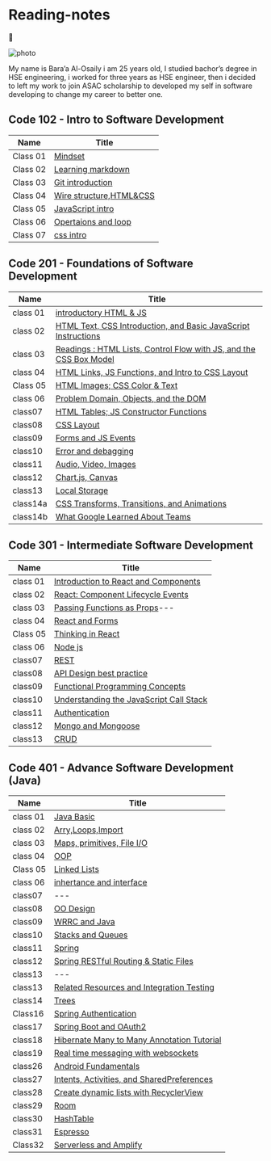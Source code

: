 # Reading-notes

:notebook:

![photo](https://www.goodcore.co.uk/blog/wp-content/uploads/2019/08/what-is-coding.png)

My name is Bara’a Al-Osaily i am 25 years old, I studied bachor’s degree in HSE engineering, i worked for three years as HSE engineer, then i decided to left my work to join ASAC scholarship to developed my self in software developing to change my career to better one.

## Code 102 - Intro to Software Development

| Name     | Title                               |
| -------- | ----------------------------------- |
| Class 01 | [Mindset](midsit.md)                |
| Class 02 | [Learning markdown](read1.md)       |
| Class 03 | [Git introduction](read2.md)        |
| Class 04 | [Wire structure,HTML&CSS](read3.md) |
| Class 05 | [JavaScript intro](read4.md)        |
| Class 06 | [Opertaions and loop](read5.md)     |
| Class 07 | [css intro](read6.md)               |

## Code 201 - Foundations of Software Development

| Name     | Title                                                                            |
| -------- | -------------------------------------------------------------------------------- |
| class 01 | [introductory HTML & JS](class01.md)                                             |
| class 02 | [HTML Text, CSS Introduction, and Basic JavaScript Instructions](class02.md)     |
| class 03 | [Readings : HTML Lists, Control Flow with JS, and the CSS Box Model](class03.md) |
| class 04 | [HTML Links, JS Functions, and Intro to CSS Layout](class04.md)                  |
| Class 05 | [HTML Images; CSS Color & Text](class05.md)                                      |
| class 06 | [Problem Domain, Objects, and the DOM](class06.md)                               |
| class07  | [HTML Tables; JS Constructor Functions](class08.md)                              |
| class08  | [CSS Layout](class07.md)                                                         |
| class09  | [Forms and JS Events](class09.md)                                                |
| class10  | [Error and debagging](class10.md)                                                |
| class11  | [ Audio, Video, Images](class11.md)                                              |
| class12  | [Chart.js, Canvas](class12.md)                                                   |
| class13  | [Local Storage](class13.md)                                                      |
| class14a | [CSS Transforms, Transitions, and Animations](class14a.md)                       |
| class14b | [What Google Learned About Teams](class14b.md)                                   |

## Code 301 - Intermediate Software Development

| Name     | Title                                                 |
| -------- | ----------------------------------------------------- |
| class 01 | [Introduction to React and Components](readone.md)    |
| class 02 | [React: Component Lifecycle Events](readtwo.md)       |
| class 03 | [Passing Functions as Props](raedthree.md)---         |
| class 04 | [React and Forms](readfour.md)                        |
| Class 05 | [Thinking in React](readfive.md)                      |
| class 06 | [Node js](readsix.md)                                 |
| class07  | [REST](readseven.md)                                  |
| class08  | [API Design best practice](readeight.md)              |
| class09  | [Functional Programming Concepts](raednine.md)        |
| class10  | [Understanding the JavaScript Call Stack](readten.md) |
| class11  | [Authentication](read11103.md)                        |
| class12  | [Mongo and Mongoose](read12103.md)                    |
| class13  |[CRUD](read13103.md)                                   |

## Code 401 - Advance Software Development (Java)

| Name     | Title                                                 |
| -------- | ----------------------------------------------------- |
| class 01 | [Java Basic](read401-1.md)                            |
| class 02 | [Arry,Loops,Import](read401-2.md)                     |
| class 03 | [Maps, primitives, File I/O](read401-3.md)            |
| class 04 | [OOP](read401-4.md)                                   |
| Class 05 | [Linked Lists](read401-5.md)                          |
| class 06 | [inhertance and interface](read401-6.md)              |
| class07  | ---                               |
| class08  | [OO Design](read401-8.md)         |
| class09  | [WRRC and Java](read401-9.md)     |
| class10  | [Stacks and Queues](read401-10.md) |
| class11  | [Spring](read401-11.md)                      |
| class12  | [Spring RESTful Routing & Static Files](read401-12.md)|
| class13  |---                           |
| class13  |[Related Resources and Integration Testing](read401-13.md)|
| class14  |[Trees](read401-14.md)         |
| Class16  |[Spring Authentication](read401-16.md)|
| class17  |[Spring Boot and OAuth2](read401-17.md)|
| class18  |[Hibernate Many to Many Annotation Tutorial](read401-18.md)|
| class19  |[Real time messaging with websockets](read401-19.md)|
| class26  |[Android Fundamentals](read401-26.md)|
| class27  |[Intents, Activities, and SharedPreferences](read401-27.md)|
| class28  |[Create dynamic lists with RecyclerView](read401-28.md)|
|class29 |[Room](read401-29.md)|
|class30 |[HashTable](read401-30.md)|
|class31 |[Espresso](read401-31.md)|
|Class32 |[Serverless and Amplify](./read401-32.md)
